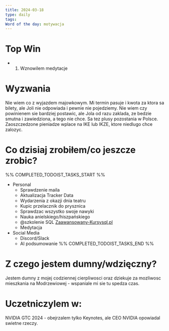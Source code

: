 ```yaml
---
title: 2024-03-18
type: daily
tags: 
Word of the day: motywacja
---
```

# Top Win
- 1. Wznowilem medytacje
# Wyzwania
Nie wiem co z wyjazdem majowkowym. Mi termin pasuje i kwota za ktora sa bilety, ale Joli nie odpowiada i pewnie nie pojedziemy. Nie wiem czy powinienem sie bardziej postawic, ale Jola od razu zaklada, ze bedzie smutna i zawiedziona, a tego nie chce. Sa tez plusy pozostania w Polsce. Zaoszczedzone pieniadze wplace na IKE lub IKZE, ktore niedlugo chce zalozyc.

# Co dzisiaj zrobiłem/co jeszcze zrobic?
%% COMPLETED_TODOIST_TASKS_START %%
* Personal
    * Sprawdzenie maila 
    * Aktualizacja Tracker Data 
    * Wydarzenia z okazji dnia teatru 
    * Kupic przelacznik do prysznica 
    * Sprawdzac wszystko swoje nawyki 
    * Nauka anielskiego/hiszpańskiego 
    * @szkolenie SQL [Zaawansowany-Kursysql.pl](http://Zaawansowany-Kursysql.pl) 
    * Medytacja 
* Social Media
    * Discord/Slack 
    * AI podsumowanie 
%% COMPLETED_TODOIST_TASKS_END %%
# Z czego jestem dumny/wdzięczny?
Jestem dumny z mojej codziennej cierpliwosci oraz dziekuje za mozliwosc mieszkania na Modrzewiowej - wspaniale mi sie tu spedza czas.
# Uczetniczylem w:
NVIDIA GTC 2024 - obejrzalem tylko Keynotes, ale CEO NVIDIA opowiadal swietne rzeczy.